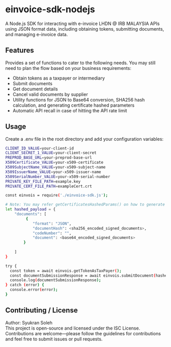 # einvoice-sdk-nodejs

A Node.js SDK for interacting with e-invoice LHDN @ IRB MALAYSIA APIs using JSON format data, including obtaining tokens, submitting documents, and managing e-invoice data.

## Features

Provides a set of functions to cater to the following needs. You may still need to plan the flow based on your business requirements:
- Obtain tokens as a taxpayer or intermediary
- Submit documents
- Get document details
- Cancel valid documents by supplier
- Utility functions for JSON to Base64 conversion, SHA256 hash calculation, and generating certificate hashed parameters
- Automatic API recall in case of hitting the API rate limit

## Usage
Create a .env file in the root directory and add your configuration variables:
```bash
CLIENT_ID_VALUE=your-client-id
CLIENT_SECRET_1_VALUE=your-client-secret
PREPROD_BASE_URL=your-preprod-base-url
X509Certificate_VALUE=your-x509-certificate
X509SubjectName_VALUE=your-x509-subject-name
X509IssuerName_VALUE=your-x509-issuer-name
X509SerialNumber_VALUE=your-x509-serial-number
PRIVATE_KEY_FILE_PATH=example.key
PRIVATE_CERT_FILE_PATH=exampleCert.crt
```

```bash
const einvois = require('./einvoice-sdk.js');

# Note: You may refer getCertificatesHashedParams() on how to generate hashed signed documents.
let hashed_payload = {
    "documents": [
         {
            "format": "JSON",
            "documentHash": <sha256_encoded_signed_documents>,
            "codeNumber": "",
            "document": <base64_encoded_signed_documents>
        } 
        
    ]
}

try {
  const token = await einvois.getTokenAsTaxPayer();
  const documentSubmissionResponse = await einvois.submitDocument(hashed_payload.documents, token.access_token);
  console.log(documentSubmissionResponse);
} catch (error) {
  console.error(error);
}

```

## Contributing / License
Author: Syukran Soleh <br>
This project is open-source and licensed under the ISC License. Contributions are welcome—please follow the guidelines for contributions and feel free to submit issues or pull requests.


